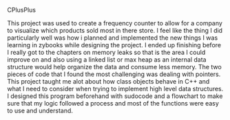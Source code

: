 CPlusPlus

This project was used to create a frequency counter to allow for a company to visualize which products sold most in there store. I feel like the thing I did particularly well was how i planned and implemented the new things I was learning in zybooks while designing the project. I ended up finishing before I really got to the chapters on memory leaks so that is the area I could improve on and also using a linked list or max heap as an internal data structure would help organize the data and consume less memory. The two pieces of code that I found the most challenging was dealing with pointers. This project taught me alot about how class objects behave in C++ and what I need to consider when trying to implement high level data structures. I designed this program beforehand with sudocode and a flowchart to make sure that my logic followed a process and most of the functions were easy to use and understand.